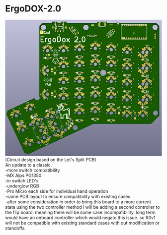 # ErgoDOX-2.0
![alt text](https://github.com/se7en9057/ErgoDOX-2.0/blob/master/ErgoDox2.0.png) 
(Circuit design based on the Let's Split PCB)<br />
An update to a classic. <br />
-more switch compatibility<br />
  -MX Alps PG1350<br />
-in switch LED's<br />
-underglow RGB<br />
-Pro Micro each side for individual hand operation<br />
-same PCB layout to ensure compatibility with existing cases. <br />
  -after some consideration in order to bring this board to a more current state using the two controller method i will be adding a second controller to the flip board. meaning there will be some case incompatibility. long term would have an onboard controller which would negate this issue. so R0v1 will not be compatible with existing standard cases with out modification or standoffs.<br />
